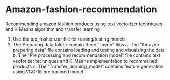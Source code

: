 # Amazon-fashion-recommendation
Recommending amazon fashion products using text vectorizer techniques and K-Means algorithm and transfer learning

1. Use the top_fashion.rar file for traning/testing models
2. The Preparing data folder contain three ".ipynb" files
  a. The "Amazon preparing data" file contains loading and testing and visualzing the data
  b. The "Pre processing and recommendation model" file contains text vectorizer techniques and K_Means implementation to recommened products
  c. The "Transfer_learning_model" contains feature generation using VGG-16 pre tranined model
